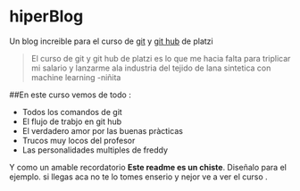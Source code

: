 # hiperBlog
Un blog increible para el curso de [git](https://git-scm.com/ "git") y [git hub](https://github.com/ "git hub") de platzi
> El curso de git y git hub de platzi es lo que  me hacia  falta para triplicar mi salario y lanzarme  ala industria del tejido de lana sintetica  con machine learning
>-niñita

##En este curso vemos de todo :
* Todos los comandos de git 
* El flujo de trabjo en git hub
* El verdadero amor por las buenas pràcticas 
* Trucos muy locos del profesor
* Las personalidades multiples de freddy

Y como un amable recordatorio **Este readme es un chiste**. Diseñalo para el ejemplo. si llegas aca no te lo tomes enserio y nejor ve a ver el curso .
